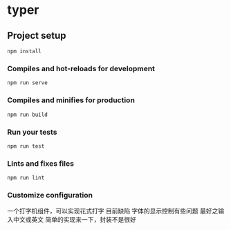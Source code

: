 # typer

## Project setup
```
npm install
```

### Compiles and hot-reloads for development
```
npm run serve
```

### Compiles and minifies for production
```
npm run build
```

### Run your tests
```
npm run test
```

### Lints and fixes files
```
npm run lint
```

### Customize configuration
一个打字机组件，可以实现花式打字
目前缺陷
字体的显示控制有些问题
最好之输入中文或英文
简单的实现来一下，封装不是很好
